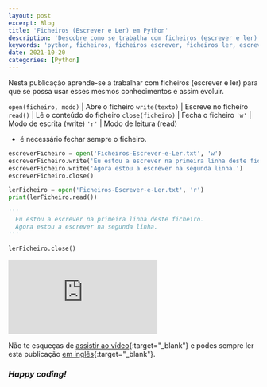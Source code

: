 ```yaml
---
layout: post
excerpt: Blog
title: 'Ficheiros (Escrever e Ler) em Python'
description: 'Descobre como se trabalha com ficheiros (escrever e ler) na linguagem de programação Python. Obtém respostas às tuas dúvidas com a teoria e os exemplos apresentados.'
keywords: 'python, ficheiros, ficheiros escrever, ficheiros ler, escrever e ler, escrever, ler, publicação'
date: 2021-10-20
categories: [Python]
---
```


Nesta publicação aprende-se a trabalhar com ficheiros (escrever e ler) para que se possa usar esses mesmos conhecimentos e assim evoluir.

`open(ficheiro, modo)` | Abre o ficheiro
`write(texto)` | Escreve no ficheiro
`read()` | Lê o conteúdo do ficheiro
`close(ficheiro)` | Fecha o ficheiro
`'w'` | Modo de escrita (write)
`'r'` | Modo de leitura (read)

- é necessário fechar sempre o ficheiro.

```python
escreverFicheiro = open('Ficheiros-Escrever-e-Ler.txt', 'w')
escreverFicheiro.write('Eu estou a escrever na primeira linha deste ficheiro.\n')
escreverFicheiro.write('Agora estou a escrever na segunda linha.')
escreverFicheiro.close()

lerFicheiro = open('Ficheiros-Escrever-e-Ler.txt', 'r')
print(lerFicheiro.read())

'''
  Eu estou a escrever na primeira linha deste ficheiro.
  Agora estou a escrever na segunda linha.
'''

lerFicheiro.close()
```

<div class="video-container">
  <iframe src="https://www.youtube.com/embed/Hh8eV7n5ieg" frameborder="0" allowfullscreen></iframe>
</div>

Não te esqueças de [assistir ao vídeo](https://youtu.be/Hh8eV7n5ieg){:target="\_blank"} e podes sempre ler esta publicação [em inglês](https://nelsonsilvadev.com/blog/20211020/files-write-and-read-in-python/){:target="\_blank"}.

### _Happy coding!_
